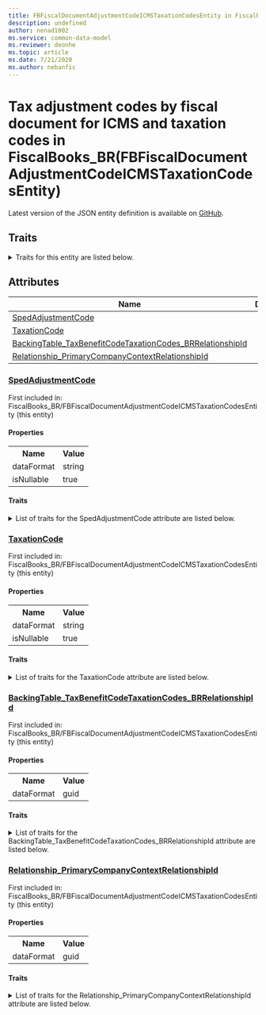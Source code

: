 ```yaml
---
title: FBFiscalDocumentAdjustmentCodeICMSTaxationCodesEntity in FiscalBooks_BR - Common Data Model | Microsoft Docs
description: undefined
author: nenad1002
ms.service: common-data-model
ms.reviewer: deonhe
ms.topic: article
ms.date: 7/21/2020
ms.author: nebanfic
---
```


# Tax adjustment codes by fiscal document for ICMS and taxation codes in FiscalBooks_BR(FBFiscalDocumentAdjustmentCodeICMSTaxationCodesEntity)

  
 Latest version of the JSON entity definition is available on <a href="https://github.com/Microsoft/CDM/tree/master/schemaDocuments/core/operationsCommon/Entities/Finance/FiscalBooks_BR/FBFiscalDocumentAdjustmentCodeICMSTaxationCodesEntity.cdm.json" target="_blank">GitHub</a>.  

## Traits

<details>
<summary>Traits for this entity are listed below.  
</summary>

**is.CDM.entityVersion**  
  <table><tr><th>Parameter</th><th>Value</th><th>Data type</th><th>Explanation</th></tr><tr><td>versionNumber</td><td>"1.0"</td><td>string</td><td>semantic version number of the entity</td></tr></table>

**is.application.releaseVersion**  
  <table><tr><th>Parameter</th><th>Value</th><th>Data type</th><th>Explanation</th></tr><tr><td>releaseVersion</td><td>"10.0.13.0"</td><td>string</td><td>semantic version number of the application introducing this entity</td></tr></table>

**is.localized.displayedAs**  
  Holds the list of language specific display text for an object.  <table><tr><th>Parameter</th><th>Value</th><th>Data type</th><th>Explanation</th></tr><tr><td>localizedDisplayText</td><td><table><tr><th>languageTag</th><th>displayText</th></tr><tr><td>en</td><td>Tax adjustment codes by fiscal document for ICMS and taxation codes</td></tr></table></td><td>entity</td><td>a reference to the constant entity holding the list of localized text</td></tr></table>

</details>

## Attributes

|Name|Description|First Included in Instance|
|---|---|---|
|[SpedAdjustmentCode](#SpedAdjustmentCode)||<a href="FBFiscalDocumentAdjustmentCodeICMSTaxationCodesEntity.md" target="_blank">FiscalBooks_BR/FBFiscalDocumentAdjustmentCodeICMSTaxationCodesEntity</a>|
|[TaxationCode](#TaxationCode)||<a href="FBFiscalDocumentAdjustmentCodeICMSTaxationCodesEntity.md" target="_blank">FiscalBooks_BR/FBFiscalDocumentAdjustmentCodeICMSTaxationCodesEntity</a>|
|[BackingTable_TaxBenefitCodeTaxationCodes_BRRelationshipId](#BackingTable_TaxBenefitCodeTaxationCodes_BRRelationshipId)||<a href="FBFiscalDocumentAdjustmentCodeICMSTaxationCodesEntity.md" target="_blank">FiscalBooks_BR/FBFiscalDocumentAdjustmentCodeICMSTaxationCodesEntity</a>|
|[Relationship_PrimaryCompanyContextRelationshipId](#Relationship_PrimaryCompanyContextRelationshipId)||<a href="FBFiscalDocumentAdjustmentCodeICMSTaxationCodesEntity.md" target="_blank">FiscalBooks_BR/FBFiscalDocumentAdjustmentCodeICMSTaxationCodesEntity</a>|

### <a href=#SpedAdjustmentCode name="SpedAdjustmentCode">SpedAdjustmentCode</a>

First included in: FiscalBooks_BR/FBFiscalDocumentAdjustmentCodeICMSTaxationCodesEntity (this entity)  

#### Properties

<table><tr><th>Name</th><th>Value</th></tr><tr><td>dataFormat</td><td>string</td></tr><tr><td>isNullable</td><td>true</td></tr></table>

#### Traits

<details>
<summary>List of traits for the SpedAdjustmentCode attribute are listed below.</summary>

**is.dataFormat.character**  
**is.dataFormat.big**  
**is.dataFormat.array**  
**is.nullable**  
The attribute value may be set to NULL.  

**is.dataFormat.character**  
**is.dataFormat.array**  
</details>

### <a href=#TaxationCode name="TaxationCode">TaxationCode</a>

First included in: FiscalBooks_BR/FBFiscalDocumentAdjustmentCodeICMSTaxationCodesEntity (this entity)  

#### Properties

<table><tr><th>Name</th><th>Value</th></tr><tr><td>dataFormat</td><td>string</td></tr><tr><td>isNullable</td><td>true</td></tr></table>

#### Traits

<details>
<summary>List of traits for the TaxationCode attribute are listed below.</summary>

**is.dataFormat.character**  
**is.dataFormat.big**  
**is.dataFormat.array**  
**is.nullable**  
The attribute value may be set to NULL.  

**is.dataFormat.character**  
**is.dataFormat.array**  
</details>

### <a href=#BackingTable_TaxBenefitCodeTaxationCodes_BRRelationshipId name="BackingTable_TaxBenefitCodeTaxationCodes_BRRelationshipId">BackingTable_TaxBenefitCodeTaxationCodes_BRRelationshipId</a>

First included in: FiscalBooks_BR/FBFiscalDocumentAdjustmentCodeICMSTaxationCodesEntity (this entity)  

#### Properties

<table><tr><th>Name</th><th>Value</th></tr><tr><td>dataFormat</td><td>guid</td></tr></table>

#### Traits

<details>
<summary>List of traits for the BackingTable_TaxBenefitCodeTaxationCodes_BRRelationshipId attribute are listed below.</summary>

**is.dataFormat.character**  
**is.dataFormat.big**  
**is.dataFormat.array**  
**is.dataFormat.guid**  
**means.identity.entityId**  
**is.linkedEntity.identifier**  
Marks the attribute(s) that hold foreign key references to a linked (used as an attribute) entity. This attribute is added to the resolved entity to enumerate the referenced entities.  <table><tr><th>Parameter</th><th>Value</th><th>Data type</th><th>Explanation</th></tr><tr><td>entityReferences</td><td><table><tr><th>entityReference</th><th>attributeReference</th></tr><tr><td><a href="../../../Tables/Finance/Tax/Miscellaneous/TaxBenefitCodeTaxationCodes_BR.md" target="_blank">/core/operationsCommon/Tables/Finance/Tax/Miscellaneous/TaxBenefitCodeTaxationCodes_BR.cdm.json/TaxBenefitCodeTaxationCodes_BR</a></td><td><a href="../../../Tables/Finance/Tax/Miscellaneous/TaxBenefitCodeTaxationCodes_BR.md#RecId" target="_blank">RecId</a></td></tr></table></td><td>entity</td><td>a reference to the constant entity holding the list of entity references</td></tr></table>

**is.dataFormat.guid**  
**is.dataFormat.character**  
**is.dataFormat.array**  
</details>

### <a href=#Relationship_PrimaryCompanyContextRelationshipId name="Relationship_PrimaryCompanyContextRelationshipId">Relationship_PrimaryCompanyContextRelationshipId</a>

First included in: FiscalBooks_BR/FBFiscalDocumentAdjustmentCodeICMSTaxationCodesEntity (this entity)  

#### Properties

<table><tr><th>Name</th><th>Value</th></tr><tr><td>dataFormat</td><td>guid</td></tr></table>

#### Traits

<details>
<summary>List of traits for the Relationship_PrimaryCompanyContextRelationshipId attribute are listed below.</summary>

**is.dataFormat.character**  
**is.dataFormat.big**  
**is.dataFormat.array**  
**is.dataFormat.guid**  
**means.identity.entityId**  
**is.linkedEntity.identifier**  
Marks the attribute(s) that hold foreign key references to a linked (used as an attribute) entity. This attribute is added to the resolved entity to enumerate the referenced entities.  <table><tr><th>Parameter</th><th>Value</th><th>Data type</th><th>Explanation</th></tr><tr><td>entityReferences</td><td><table><tr><th>entityReference</th><th>attributeReference</th></tr><tr><td><a href="../../../Tables/Finance/Ledger/Main/CompanyInfo.md" target="_blank">/core/operationsCommon/Tables/Finance/Ledger/Main/CompanyInfo.cdm.json/CompanyInfo</a></td><td><a href="../../../Tables/Finance/Ledger/Main/CompanyInfo.md#RecId" target="_blank">RecId</a></td></tr></table></td><td>entity</td><td>a reference to the constant entity holding the list of entity references</td></tr></table>

**is.dataFormat.guid**  
**is.dataFormat.character**  
**is.dataFormat.array**  
</details>
